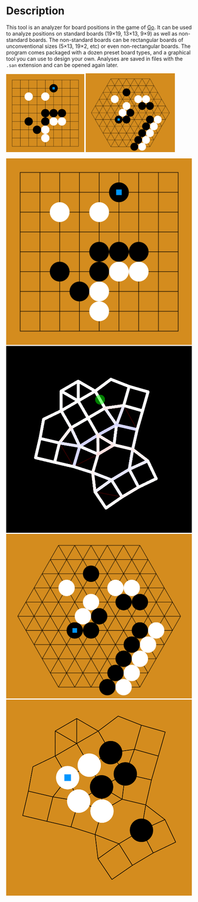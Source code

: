 
# Description

This tool is an analyzer for board positions in the game of [Go](https://en.wikipedia.org/wiki/Go_(game)). It can be used to analyze positions on standard boards (19×19, 13×13, 9×9) as well as non-standard boards. The non-standard boards can be rectangular boards of unconventional sizes (5×13, 19×2, etc) or even non-rectangular boards. The program comes packaged with a dozen preset board types, and a graphical tool you can use to design your own. Analyses are saved in files with the `.san` extension and can be opened again later.

<img src="screenshots/9x9_demo.png" width="42%"> <img src="screenshots/hex_demo.png" width="48%">

![A board position on a nine-by-nine Go board](screenshots/9x9_demo.png)  ![A custom board being designed in a graphical interface](screenshots/sproingy_doingy_demo.png)
![A board position on a hexagonal Go board](screenshots/hex_demo.png)  ![A board position on the custom board that was being designed in the previous screenshot](screenshots/custom_demo.png)

